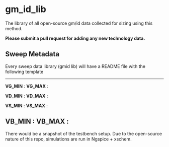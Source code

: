 # gm_id_lib
The library of all open-source gm/id data collected for sizing using this method.

**Please submit a pull request for adding any new technology data.**

## Sweep Metadata
Every sweep data library (gmid lib) will have a README file with the following template

------------------------------------
**VG_MIN** : <val>
**VG_MAX** : <val>

**VD_MIN** : <val>
**VD_MAX** : <val>

**VS_MIN** : <val>
**VS_MAX** : <val>


**VB_MIN** : <val>
**VB_MAX** : <val>
------------------------------------

There would be a snapshot of the testbench setup. Due to the open-source nature of this repo, simulations are run in Ngspice + xschem. 
